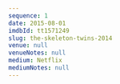 ```yaml
---
sequence: 1
date: 2015-08-01
imdbId: tt1571249
slug: the-skeleton-twins-2014
venue: null
venueNotes: null
medium: Netflix
mediumNotes: null
---
```


